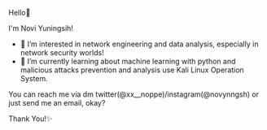 Hello👋

I'm Novi Yuningsih!
- 👀 I’m interested in network engineering and data analysis, especially in network security worlds!
- 🌱 I’m currently learning about machine learning with python and malicious attacks prevention and analysis use Kali Linux Operation System.

You can reach me via dm twitter(@xx__noppe)/instagram(@novynngsh) or just send me an email, okay?

Thank You!✨

<!---
noviyn/noviyn is a ✨ special ✨ repository because its `README.md` (this file) appears on your GitHub profile.
You can click the Preview link to take a look at your changes.
--->
